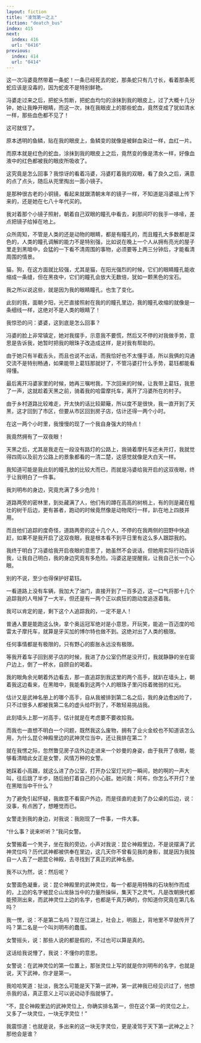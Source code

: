 ```yaml
---
layout: fiction
title: "凌驾第一之上"
fiction: "deatch_bus"
index: 415
next:
  index: 416
  url: "0416"
previous:
  index: 414
  url: "0414"
---
```

这一次冯婆竟然带着一条蛇！一条已经死去的蛇，那条蛇只有几寸长，看着那条死蛇应该是没毒的，因为蛇皮不是特别鲜艳。

冯婆走过来之后，把蛇头剪断，把蛇血均匀的涂抹到我的眼皮上，过了大概十几分钟，她让我睁开眼睛，而这一次，抹在我眼皮上的那些蛇血，竟然变成了犹如清水一样，那些血色都不见了！

这可就怪了。

原本透明的鱼鳞，贴在我的眼皮上，鱼鳞变的就像是被鲜血染过一样，血红一片。

而原本就是红色的蛇血，涂抹到我的眼皮上之后，竟然变的像是清水一样，好像血液中的红色都被我的眼皮所吸收了。

这究竟是怎么回事？我惊讶的看着冯婆，冯婆盯着我的双眼，看了良久之后，满意的点了点头，随后从兜里掏出一面小镜子。

是那种很古老的小铜镜，看起来就跟清朝末年的镜子一样，不知道是冯婆祖上传下来的，还是她在七八十年代买的。

我对着那个小镜子照射，朝着自己双眼的瞳孔中看去，刹那间吓的我手一哆嗦，差点把镜子给掉在地上。

众所周知，不管是人类的还是动物的眼睛，都是有瞳孔的，而且瞳孔大多数都是深色的，人类的瞳孔调解的能力不是特别强，比如说在晚上一个人从拥有亮光的屋子里走到黑暗中，会猛的一下看不清周围的事物，必须要等上两三分钟后，才能看清周围的情景。

猫，狗，在这方面就比较强，尤其是猫，在阳光强烈的时候，它们的眼睛瞳孔能收缩成一条缝，但在黑夜中，它们的瞳孔会放大无数倍，犹如一颗黑色的宝石。

我之所以说这些，就是因为我的眼睛瞳孔，也生了变化。

此刻的我，面朝夕阳，光芒直接照射在我的的瞳孔里边，我的瞳孔收缩的就像是一条细线一样，这绝对不是人类的眼睛了！

我惊恐的问：婆婆，这到底是怎么回事？

冯婆的脸上非常镇定，她对我摆手，示意我不要慌，然后又不停的对我做手势，意思是告诉我，她暂时把我的眼珠子改造成这样，是对我有帮助的。

由于她只有半截舌头，而且也说不出话，而我恰好也不太懂手语，所以我俩的沟通交流不是特别畅通，如果能带上葛钰那就好了，不管冯婆打什么手势，葛钰都能看得懂。

最后离开冯婆家里的时候，她再三嘱咐我，下次回来的时候，让我带上葛钰，我恩了一声，这就趁着天黑之前，骑着我的哈雷摩托车，离开了冯婆所在的村子。

由于乡村道路比较难走，开太快的话比较颠簸，所以度不是很快，我一直开到了天黑，这才回到了市区，但要从市区回到房子店，估计还得一两个小时。

在这一两个小时里，我慢慢的现了一个我自身强大的特点！

我竟然拥有了一双夜眼！

天黑之后，尤其是我走在一段没有路灯的公路上，我骑着摩托车还未开灯，我就觉得四周以及前方公路上的景象都看的一清二楚，这感觉就像是大白天一样。

我知道可能是我此刻的瞳孔放的比较大而已，而就是冯婆给我开启的这双夜眼，终于让我明白了一件事。

我刘明布的身边，究竟充满了多少危险！

道路两旁的密林里，到处藏满了人，他们有的蹲在高高的树梢上，有的则是藏在粗壮的树干后边，更有甚者，跑动的时候竟然像是动物爬行一样，趴在地上四肢并用。

而且他们追踪的度奇怪，道路两旁的这十几个人，不停的在我两侧的田野中快追赶，如果不是我开启了这双夜眼，我是根本看不到平日里有这么多人跟踪我的。

我终于明白了冯婆给我开启夜眼的意思了，她虽然不会说话，但她用实际行动告诉我，让我自己明白，我的身边究竟有多危险。冯婆这是提醒我，让我自己长一个心眼。

别的不说，至少也得保护好葛钰。

一看道路上没有车辆，我加大了油门，直接开到了一百多迈，这一口气将那十几个追踪我的人甩掉了一大半，但还是有一两个正以疯狂的跑动度追逐着我。

我可以肯定的是，剩下这个人追踪我的，一定不是人！

普通人要是能跑这么快，拿个奥运冠军绝对是小意思，开玩笑，能追一百迈度的哈雷太子摩托车，就算是牙买加的博尔特也做不到。这绝对出了人类的极限。

任何事情都是有极限的，只有野心的膨胀永远没有极限。

等我开着车子回到房子店的时候，我进了办公室仍然是没开灯，我就静静的坐在窗户边上，倒了一杯水，自顾自的喝着。

我的眼角余光朝着外边看去，那一直追踪到我这里的两个高手，就趴在墙头上，朝着我这边看来，在黑暗中，我能看到这两个人的眼珠子里闪烁着微弱的红光。

估计又是武神名册上的哪个高手，自从我被排到第二名之后，我的身边愈凶险了，只不过很多人都被我第二名的虚头给吓到了，不敢轻易挑战我。

此刻墙头上那一对高手，估计就是在考虑要不要收拾我。

而我也一直想不明白一个问题，既然我这么废物，拥有了业火金蛟也不知道该怎么用，为什么昆仑神殿里边的武神灵位当中，还让我排在第二？

就在我愣之际，忽然瞥见房子店外边走进来一个妙曼的身姿，由于我开了夜眼，能够看清暗此女正是女警，风情万种的女警。

她踩着小高跟，就这么进了办公室，打开办公室灯光的一瞬间，她的啊的一声大叫，往后跳了半步，随后拍打着自己的小心脏。她问我：阿布，你怎么不开灯？坐在黑暗当中干什么？

为了避免引起怀疑，我故意不看窗户外边，而是径直的走到了办公桌的后边，说：没事，有点困了，想睡觉而已。

女警走到我的身边，对我说：我刚现了一件事，一件大事。

“什么事？说来听听？”我问女警。

女警搬着一个凳子，坐在我的旁边，小声对我说：昆仑神殿里边，不是说摆满了武神灵位吗？历代武神都被供奉在里边，这几天你不曾看见我的身影，就是因为我独自一人去了一趟昆仑神殿，去寻找到了真正的武神名册。

我不以为然，说：然后呢？

女警面色凝重，说：昆仑神殿里的武神灵位，每一个都是用特殊的石块制作而成的，上边的名字被昆仑山龙脉当中的力量所操纵，集天下之灵气，凡是改朝换代都能预测出来，而武神灵位上边的名字，也都是千真万确的，你知道你究竟在第几名吗？

我一愣，说：不是第二名吗？现在江湖上，社会上，明面上，背地里不早就传开了吗？第二名是一个叫刘明布的蠢蛋。

女警摇头，说：那些人说的都是假的，不过也可以算是真的。

这话给我说懵了，我说：不懂你的意思。

女警说：在武神灵位的第一位置上，那张灵位上写的就是你刘明布的名字，也就是说，天下武神，你才是第一。

我哈哈笑道：扯淡，我怎么可能是天下第一武神，第一武神我已经见识过了，他想杀我的话，真正意义上可以说动动手指就够了。

“不，昆仑神殿里边的武神灵位上，你确实排名第一，但在这个第一的灵位之上，又多了一块灵位，一块无字灵位！”

我震惊道：也就是说，多出来的这一块无字灵位，更是凌驾于天下第一武神之上？那他会是谁？